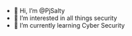 - 👋 Hi, I’m @PjSalty
- 👀 I’m interested in all things security
- 🌱 I’m currently learning Cyber Security


<!---
PjSalty/PjSalty is a ✨ special ✨ repository because its `README.md` (this file) appears on your GitHub profile.
You can click the Preview link to take a look at your changes.
--->
